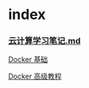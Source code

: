 # index

### [云计算学习笔记.md](./云计算学习笔记.md)

[Docker 基础](.\Cloud-Main\Docker详细教程\Docker基础详细笔记\README.md)

[Docker 高级教程](.\Cloud-Main\Docker详细教程\Docker高级详细笔记\README.md)

